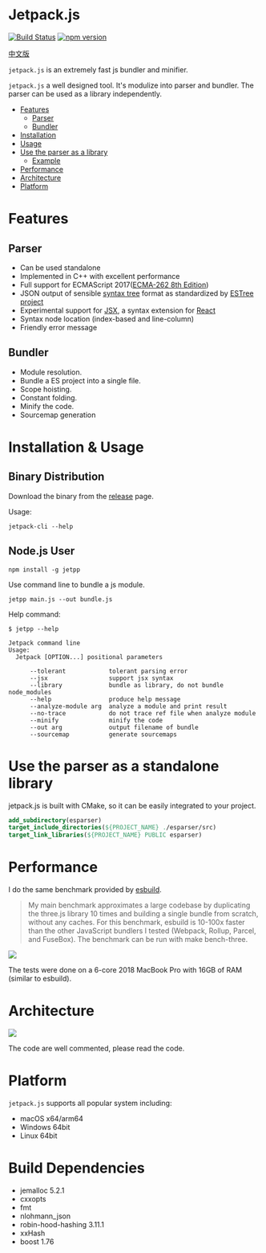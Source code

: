 # Jetpack.js

[![Build Status](https://travis-ci.com/vincentdchan/jetpack.js.svg?branch=master)](https://travis-ci.com/vincentdchan/jetpack.js)
[![npm version](https://img.shields.io/npm/v/jetpp.svg)](https://www.npmjs.com/package/jetpp)

[中文版](./README_CN.md)

`jetpack.js` is an extremely fast js bundler and minifier.

`jetpack.js` a well designed tool. It's modulize into parser and bundler.
The parser can be used as a library independently.

- [Features](#Features)
  - [Parser](#parser)
  - [Bundler](#bundler)
- [Installation](#Installation)
- [Usage](#usage)
- [Use the parser as a library](#use-the-parser-as-a-standalone-library)
  - [Example](#example)
- [Performance](#performance)
- [Architecture](#architecture)
- [Platform](#platform)

# Features

## Parser

- Can be used standalone
- Implemented in C++ with excellent performance
- Full support for ECMAScript 2017([ECMA-262 8th Edition](http://www.ecma-international.org/publications/standards/Ecma-262.htm))
- JSON output of sensible [syntax tree](https://github.com/estree/estree/blob/master/es5.md) format as standardized by [ESTree project](https://github.com/estree/estree)
- Experimental support for [JSX](https://facebook.github.io/jsx/), a syntax extension for [React](https://facebook.github.io/react/)
- Syntax node location (index-based and line-column)
- Friendly error message

## Bundler

- Module resolution.
- Bundle a ES project into a single file.
- Scope hoisting.
- Constant folding.
- Minify the code.
- Sourcemap generation

# Installation & Usage

## Binary Distribution

Download the binary from the [release](https://github.com/vincentdchan/jetpack.js/releases) page.

Usage:

```shell
jetpack-cli --help
```

## Node.js User

```
npm install -g jetpp
```


Use command line to bundle a js module.
```shell script
jetpp main.js --out bundle.js
```

Help command:

```shell script
$ jetpp --help

Jetpack command line
Usage:
  Jetpack [OPTION...] positional parameters

      --tolerant            tolerant parsing error
      --jsx                 support jsx syntax
      --library             bundle as library, do not bundle node_modules
      --help                produce help message
      --analyze-module arg  analyze a module and print result
      --no-trace            do not trace ref file when analyze module
      --minify              minify the code
      --out arg             output filename of bundle
      --sourcemap           generate sourcemaps
```

# Use the parser as a standalone library

jetpack.js is built with CMake, so it can be
easily integrated to your project.

```cmake
add_subdirectory(esparser)
target_include_directories(${PROJECT_NAME} ./esparser/src)
target_link_libraries(${PROJECT_NAME} PUBLIC esparser)
```

# Performance

I do the same benchmark provided by [esbuild](https://github.com/evanw/esbuild).

> My main benchmark approximates a large codebase by duplicating the three.js library 10 times and building a single bundle from scratch, without any caches. For this benchmark, esbuild is 10-100x faster than the other JavaScript bundlers I tested (Webpack, Rollup, Parcel, and FuseBox). The benchmark can be run with make bench-three.

![](./images/chart.svg)

The tests were done on a 6-core 2018 MacBook Pro with 16GB of RAM
(similar to esbuild).

# Architecture

![](./images/Rocket-Bundle-Arch.png)

The code are well commented, please read the code.

# Platform

`jetpack.js` supports all popular system including:

- macOS x64/arm64
- Windows 64bit
- Linux 64bit

# Build Dependencies

- jemalloc 5.2.1
- cxxopts
- fmt
- nlohmann_json
- robin-hood-hashing 3.11.1
- xxHash
- boost 1.76
